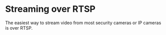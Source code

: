 # Streaming over RTSP

The easiest way to stream video from most security cameras
or IP cameras is over RTSP.